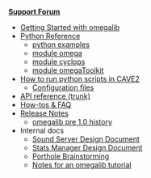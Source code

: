 **[Support Forum](https://groups.google.com/forum/#!forum/omegalib)**


  * [Getting Started with omegalib](GettingStarted.md)
  * [Python Reference](BasicPython.md)
    * [python examples](PythonExamples.md)
    * [module omega](OmegaPythonReference.md)
    * [module cyclops](CyclopsPythonReference.md)
    * [module omegaToolkit](OmegaToolkitPythonReference.md)
  * [How to run python scripts in CAVE2](CAVE2HowTo.md)
    * [Configuration files](ConfigReference.md)
  * [API reference (trunk)](http://omegalib.googlecode.com/svn/refdocs/trunk/html/index.html)
  * [How-tos & FAQ](HowTos.md)
  * [Release Notes](ReleaseNotes.md)
    * [omegalib pre 1.0 history](OmegaProgress.md)
  * Internal docs
    * [Sound Server Design Document](https://docs.google.com/document/pub?id=1DHKHlHZoXKkgnG1hAGNgZvb8HnGk3vC3HNXc5ZmZPqs)
    * [Stats Manager Design Document](https://docs.google.com/document/pub?id=1FwqDf0A5SONJZ_9o9AW4TI2ZJv9B5sI5xDuu9ab50kw)
    * [Porthole Brainstorming](https://docs.google.com/document/pub?id=1mMToiKXZTeQWJ4v8cQSErNkxi1IWxvG1YxcoRjB2v6c)
    * [Notes for an omegalib tutorial](https://docs.google.com/document/pub?id=1-4qjugWuHnWgBEwGXNCGmCrhZ05p19nwLlOU2pDQzyY)
